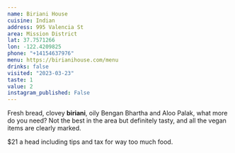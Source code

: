 ```yaml
---
name: Biriani House
cuisine: Indian
address: 995 Valencia St
area: Mission District
lat: 37.7571266
lon: -122.4209825
phone: "+14154637976"
menu: https://birianihouse.com/menu
drinks: false
visited: "2023-03-23" 
taste: 1
value: 2
instagram_published: False
---
```


Fresh bread, clovey **biriani**, oily Bengan Bhartha and Aloo Palak, what more do you need? Not the best in the area but definitely tasty, and all the vegan items are clearly marked.

$21 a head including tips and tax for way too much food.

